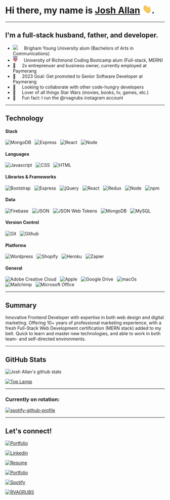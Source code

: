 # Hi there, my name is [Josh Allan][website] <img src="img/wave.gif" width="30px">.

---

## I'm a full-stack husband, father, and developer.

- <img src="https://upload.wikimedia.org/wikipedia/commons/thumb/b/b2/Brigham_Young_University_medallion.svg/1200px-Brigham_Young_University_medallion.svg.png" width="20px"> &nbsp; &nbsp; Brigham Young University alum (Bachelors of Arts in Communications)
- <img src="img/uofr.png" width="15px"> &nbsp; &nbsp; University of Richmond Coding Bootcamp alum (Full-stack, MERN)
- 👔 &nbsp; &nbsp; 2x entreprenuer and business owner, currently employed at Paymerang
- 🥅 &nbsp; &nbsp; 2023 Goal: Get promoted to Senior Software Developer at Paymerang
- 👯 &nbsp; &nbsp; Looking to collaborate with other code-hungry developers
- 🎥 &nbsp; &nbsp; Lover of all things Star Wars (movies, books, tv, games, etc.)
- 🍗 &nbsp; &nbsp; Fun fact: I run the @rvagrubs instagram account

---

## Technology

#### Stack

![MongoDB](https://img.shields.io/badge/Data-MongoDB-informational?style=for-the-badge&logo=MongoDB&logoColor=white&color=1ABC9B&labelColor=001837) &nbsp;
![Express](https://img.shields.io/badge/Code-express-informational?style=for-the-badge&logo=express&logoColor=white&color=1ABC9B&labelColor=001837) &nbsp;
![React](https://img.shields.io/badge/Code-React-informational?style=for-the-badge&logo=react&logoColor=white&color=1ABC9B&labelColor=001837) &nbsp;
![Node](https://img.shields.io/badge/Code-Node.js-informational?style=for-the-badge&logo=node.js&logoColor=white&color=1ABC9B&labelColor=001837) &nbsp;

#### Languages

![Javascript](https://img.shields.io/badge/Code-Javascript-informational?style=for-the-badge&logo=javascript&logoColor=white&color=1ABC9B&labelColor=001837) &nbsp;
![CSS](https://img.shields.io/badge/Code-CSS-informational?style=for-the-badge&logo=css3&logoColor=white&color=1ABC9B&labelColor=001837) &nbsp;
![HTML](https://img.shields.io/badge/Code-HTML-informational?style=for-the-badge&logo=html5&logoColor=white&color=1ABC9B&labelColor=001837) &nbsp;

#### Libraries & Frameworks

![Bootstrap](https://img.shields.io/badge/Code-Bootstrap-informational?style=for-the-badge&logo=bootstrap&logoColor=white&color=1ABC9B&labelColor=001837) &nbsp;
![Express](https://img.shields.io/badge/Code-express-informational?style=for-the-badge&logo=express&logoColor=white&color=1ABC9B&labelColor=001837) &nbsp;
![jQuery](https://img.shields.io/badge/Code-jQuery-informational?style=for-the-badge&logo=jquery&logoColor=white&color=1ABC9B&labelColor=001837) &nbsp;
![React](https://img.shields.io/badge/Code-React-informational?style=for-the-badge&logo=react&logoColor=white&color=1ABC9B&labelColor=001837) &nbsp;
![Redux](https://img.shields.io/badge/Code-Redux-informational?style=for-the-badge&logo=redux&logoColor=white&color=1ABC9B&labelColor=001837) &nbsp;
![Node](https://img.shields.io/badge/Code-Node.js-informational?style=for-the-badge&logo=node.js&logoColor=white&color=1ABC9B&labelColor=001837) &nbsp;
![npm](https://img.shields.io/badge/Tech-npm.js-informational?style=for-the-badge&logo=npm.js&logoColor=white&color=1ABC9B&labelColor=001837) &nbsp;

#### Data

![Firebase](https://img.shields.io/badge/Data-Firebase-informational?style=for-the-badge&logo=Firebase&logoColor=white&color=1ABC9B&labelColor=001837) &nbsp;
![JSON](https://img.shields.io/badge/Code-json-informational?style=for-the-badge&logo=json&logoColor=white&color=1ABC9B&labelColor=001837) &nbsp;
![JSON Web Tokens](https://img.shields.io/badge/Code-json_web_tokens-informational?style=for-the-badge&logo=json-web-tokens&logoColor=white&color=1ABC9B&labelColor=001837) &nbsp;
![MongoDB](https://img.shields.io/badge/Data-MongoDB-informational?style=for-the-badge&logo=MongoDB&logoColor=white&color=1ABC9B&labelColor=001837) &nbsp;
![MySQL](https://img.shields.io/badge/Data-MySQL-informational?style=for-the-badge&logo=mysql&logoColor=white&color=1ABC9B&labelColor=001837) &nbsp;

#### Version Control

![Git](https://img.shields.io/badge/Tech-Git-informational?style=for-the-badge&logo=Git&logoColor=white&color=1ABC9B&labelColor=001837) &nbsp;
![Github](https://img.shields.io/badge/Tech-GitHub-informational?style=for-the-badge&logo=GitHub&logoColor=white&color=1ABC9B&labelColor=001837) &nbsp;

#### Platforms

![Wordpress](https://img.shields.io/badge/Tech-Wordpress-informational?style=for-the-badge&logo=wordpress&logoColor=white&color=1ABC9B&labelColor=001837) &nbsp;
![Shopify](https://img.shields.io/badge/Tech-Shopify-informational?style=for-the-badge&logo=Shopify&logoColor=white&color=1ABC9B&labelColor=001837) &nbsp;
![Heroku](https://img.shields.io/badge/Tech-Heroku-informational?style=for-the-badge&logo=Heroku&logoColor=white&color=1ABC9B&labelColor=001837) &nbsp;
![Zapier](https://img.shields.io/badge/Tech-Zapier-informational?style=for-the-badge&logo=Zapier&logoColor=white&color=1ABC9B&labelColor=001837) &nbsp;

#### General

![Adobe Creative Cloud](https://img.shields.io/badge/Tech-adobe_creative_cloud-informational?style=for-the-badge&logo=adobe-creative-cloud&logoColor=white&color=1ABC9B&labelColor=001837) &nbsp;
![Apple](https://img.shields.io/badge/Tech-apple-informational?style=for-the-badge&logo=apple&logoColor=white&color=1ABC9B&labelColor=001837) &nbsp;
![Google Drive](https://img.shields.io/badge/Tech-Google_Drive-informational?style=for-the-badge&logo=google-drive&logoColor=white&color=1ABC9B&labelColor=001837) &nbsp;
![macOs](https://img.shields.io/badge/Tech-macOS-informational?style=for-the-badge&logo=macOS&logoColor=white&color=1ABC9B&labelColor=001837) &nbsp;
![Mailchimp](https://img.shields.io/badge/Tech-Mailchimp-informational?style=for-the-badge&logo=Mailchimp&logoColor=white&color=1ABC9B&labelColor=001837) &nbsp;
![Microsoft Office](https://img.shields.io/badge/Tech-Microsoft_office-informational?style=for-the-badge&logo=microsoft-office&logoColor=white&color=1ABC9B&labelColor=001837) &nbsp;

---

## Summary

Innovative Frontend Developer with expertise in both web design and digital marketing. Offering 10+ years of professional marketing experience, with a fresh Full-Stack Web Development certification (MERN stack) added to my belt. Quick to learn and master new technologies, and able to work in both team- and self-directed environments.

---

## GitHub Stats

![Josh Allan's github stats](https://github-readme-stats.vercel.app/api?username=jallan07&show_icons=true&title_color=ffffff&icon_color=00ba9d&text_color=ffffff&bg_color=001837&hide_border=true)

[![Top Langs](https://github-readme-stats.vercel.app/api/top-langs/?username=jallan07&langs_count=10&card_width=495&title_color=ffffff&icon_color=00ba9d&text_color=ffffff&bg_color=001837&hide_border=true)](https://github.com/anuraghazra/github-readme-stats)

---

### Currently on rotation:

[![spotify-github-profile](https://spotify-github-profile.vercel.app/api/view?uid=12484067&cover_image=true&theme=novatorem)](https://spotify-github-profile.vercel.app/api/view?uid=12484067&redirect=true)

---

## Let's connect!

[![Portfolio](https://img.shields.io/badge/portfolio-joshallan.dev-informational?style=for-the-badge&logo=react&logoColor=white&color=1ABC9B&labelColor=001837)](https://joshallan.dev/)

[![Linkedin](https://img.shields.io/badge/Linkedin-joshuamallan-informational?style=for-the-badge&logo=linkedin&logoColor=white&color=1ABC9B&labelColor=001837)](https://www.linkedin.com/in/joshuamallan/)

[![Resume](https://img.shields.io/badge/Resume-joshuamallan-informational?style=for-the-badge&logo=google-drive&logoColor=white&color=1ABC9B&labelColor=001837)](https://drive.google.com/file/d/1S4_u5BLspZWVqAkhJdZBl2cTXRRApXUr/view?usp=sharing)

[![Portfolio](https://img.shields.io/badge/Email-allan.josh07@gmail.com-informational?style=for-the-badge&logo=gmail&logoColor=white&color=1ABC9B&labelColor=001837)](mailto:allan.josh07@gmail.com)

[![Spotify](https://img.shields.io/badge/spotify-Josh_Allan-informational?style=for-the-badge&logo=spotify&logoColor=white&color=1ABC9B&labelColor=001837)](https://open.spotify.com/user/12484067?si=xhMwjlhjTlKNUCmltYAKWA)

[![RVAGRUBS](https://img.shields.io/badge/Instagram-RVAGRUBS-informational?style=for-the-badge&logo=instagram&logoColor=white&color=1ABC9B&labelColor=001837)](https://www.instagram.com/rvagrubs)

<br />

<br />

[website]: https://joshallan.dev/
[linkedin]: https://www.linkedin.com/in/joshuamallan/
[email]: mailto:allan.josh07@gmail.com
